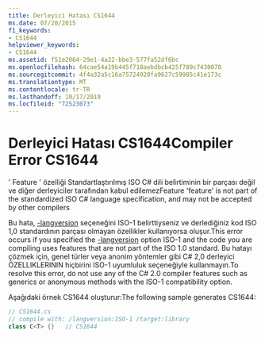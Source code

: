 ```yaml
---
title: Derleyici Hatası CS1644
ms.date: 07/20/2015
f1_keywords:
- CS1644
helpviewer_keywords:
- CS1644
ms.assetid: f51e2064-29e1-4a22-bbe3-577fa52df6bc
ms.openlocfilehash: 64cae54a19b445f718aebdbcb425f789c7430070
ms.sourcegitcommit: 4f4a32a5c16a75724920fa9627c59985c41e173c
ms.translationtype: MT
ms.contentlocale: tr-TR
ms.lasthandoff: 10/17/2019
ms.locfileid: "72523073"
---
```

# <a name="compiler-error-cs1644"></a><span data-ttu-id="3fb33-102">Derleyici Hatası CS1644</span><span class="sxs-lookup"><span data-stu-id="3fb33-102">Compiler Error CS1644</span></span>
<span data-ttu-id="3fb33-103">' Feature ' özelliği Standartlaştırılmış ISO C# dili belirtiminin bir parçası değil ve diğer derleyiciler tarafından kabul edilemez</span><span class="sxs-lookup"><span data-stu-id="3fb33-103">Feature 'feature' is not part of the standardized ISO C# language specification, and may not be accepted by other compilers</span></span>  
  
 <span data-ttu-id="3fb33-104">Bu hata, [-langversion](../compiler-options/langversion-compiler-option.md) seçeneğini ISO-1 belirttiyseniz ve derlediğiniz kod ISO 1,0 standardının parçası olmayan özellikler kullanıyorsa oluşur.</span><span class="sxs-lookup"><span data-stu-id="3fb33-104">This error occurs if you specified the [-langversion](../compiler-options/langversion-compiler-option.md) option ISO-1 and the code you are compiling uses features that are not part of the ISO 1.0 standard.</span></span> <span data-ttu-id="3fb33-105">Bu hatayı çözmek için, genel türler veya anonim yöntemler gibi C# 2,0 derleyici ÖZELLIKLERININ hiçbirini ISO-1 uyumluluk seçeneğiyle kullanmayın.</span><span class="sxs-lookup"><span data-stu-id="3fb33-105">To resolve this error, do not use any of the C# 2.0 compiler features such as generics or anonymous methods with the ISO-1 compatibility option.</span></span>  
  
 <span data-ttu-id="3fb33-106">Aşağıdaki örnek CS1644 oluşturur:</span><span class="sxs-lookup"><span data-stu-id="3fb33-106">The following sample generates CS1644:</span></span>  
  
```csharp  
// CS1644.cs  
// compile with: /langversion:ISO-1 /target:library  
class C<T> {}   // CS1644  
```

